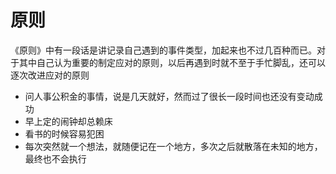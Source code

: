 # 原则

《原则》中有一段话是讲记录自己遇到的事件类型，加起来也不过几百种而已。对于其中自己认为重要的制定应对的原则，以后再遇到时就不至于手忙脚乱，还可以逐次改进应对的原则

- 问人事公积金的事情，说是几天就好，然而过了很长一段时间也还没有变动成功
- 早上定的闹钟却总赖床
- 看书的时候容易犯困
- 每次突然就一个想法，就随便记在一个地方，多次之后就散落在未知的地方，最终也不会执行
